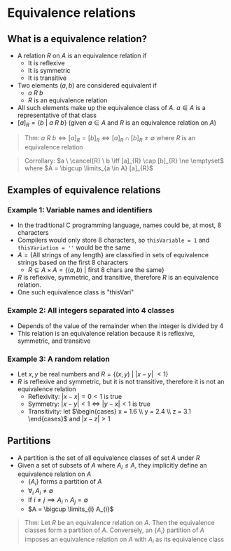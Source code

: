 # Equivalence relations

## What is a equivalence relation?

- A relation $R$ on $A$ is an equivalence relation if
    - It is reflexive
    - It is symmetric
    - It is transitive
- Two elements $(a, b)$ are considered equivalent if
    - $a \ R \ b$
    - $R$ is an equivalence relation
- All such elements make up the equivalence class of $A$. $a \in A$ is a representative of that class
- $[a]_{R} = \{ b \ \vert \ a \ R \ b \}$ (given $a \in A$ and $R$ is an equivalence relation on $A$)

>Thm: $a \ R \ b \iff [a]_{R} = [b]_{R} \iff [a]_{R} \cap [b]_{R} \ne \emptyset$ where $R$ is an equivalence relation

> Corrollary: $a \ \cancel{R} \ b \iff [a]_{R} \cap [b]_{R} \ne \emptyset$ where $A = \bigcup \limits_{a \in A} [a]_{R}$

## Examples of equivalence relations

### Example 1: Variable names and identifiers

- In the traditional C programming language, names could be, at most, 8 characters
- Compilers would only store 8 characters, so `thisVariable = 1` and `thisVariation = ''` would be the same
- $A = \{ \text{All strings of any length} \}$ are classified in sets of equivalence strings based on the first 8 characters
    - $R \subseteq A \times A = \{ (a, b) \ \vert \ \text{first 8 chars are the same}\}$
- $R$ is reflexive, symmetric, and transitive, therefore $R$ is an equivalence relation.
- One such equivalence class is "thisVari"

### Example 2: All integers separated into 4 classes

- Depends of the value of the remainder when the integer is divided by 4
- This relation is an equivalence relation because it is reflexive, symmetric, and transitive

### Example 3: A random relation

- Let $x,\, y$ be real numbers and $R = \{ (x, y) \ \vert \ \vert x - y \vert \ < 1 \}$
- $R$ is reflexive and symmetric, but it is not transitive, therefore it is not an equivalence relation
    - Reflexivity: $\vert x - x \vert = 0 < 1$ is true
    - Symmetry: $\vert x - y \vert < 1 \iff \vert y - x \vert < 1$ is true
    - Transitivity: let $\begin{cases} x = 1.6 \\ y = 2.4 \\ z = 3.1 \end{cases}$ and $\vert x - z \vert > 1$

## Partitions

- A partition is the set of all equivalence classes of set $A$ under $R$
- Given a set of subsets of $A$ where $A_{i} \le A$, they implicitly define an equivalence relation on $A$
    - $\{ A_{i} \}$ forms a partition of $A$
    - $\forall_{i} \ A_{i} \ne \emptyset$
    - If $i \ne j \implies A_{i} \cap A_{j} = \emptyset$
    - $A = \bigcup \limits_{i} A_{i}$

>Thm: Let $R$ be an equivalence relation on $A$. Then the equivalence classes form a partition of $A$. Conversely, an $\{ A_{i} \}$ partition of $A$ imposes an equivalence relation on $A$ with $A_{i}$ as its equivalence class